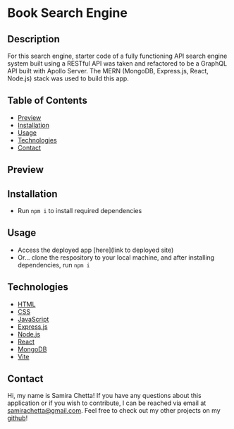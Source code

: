 # Book Search Engine

## Description
For this search engine, starter code of a fully functioning API search engine system built using a RESTful API was taken and refactored to be a GraphQL API built with Apollo Server. The MERN (MongoDB, Express.js, React, Node.js) stack was used to build this app.

## Table of Contents

* [Preview](#preview)
* [Installation](#installation)
* [Usage](#usage)
* [Technologies](#technologies)
* [Contact](#contact)

## Preview

## Installation

* Run `npm i` to install required dependencies

## Usage

* Access the deployed app [here](link to deployed site)
* Or... clone the respository to your local machine, and after installing dependencies, run `npm i`

## Technologies

* [HTML](https://developer.mozilla.org/en-US/docs/Web/HTML)
* [CSS](https://developer.mozilla.org/en-US/docs/Web/CSS)
* [JavaScript](https://developer.mozilla.org/en-US/docs/Web/JavaScript)
* [Express.js](https://expressjs.com/)
* [Node.js](https://nodejs.org/en/)
* [React](https://legacy.reactjs.org/)
* [MongoDB](https://www.mongodb.com/)
* [Vite](https://vitejs.dev/guide/)

## Contact

Hi, my name is Samira Chetta! If you have any questions about this application or if you wish to contribute, I can be reached via email at samirachetta@gmail.com. Feel free to check out my other projects on my [github](https://github.com/samirayc)!

